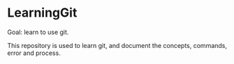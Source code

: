 # LearningGit
Goal: learn to use git.

This repository is used to learn git, and document the concepts, commands, error and process.
